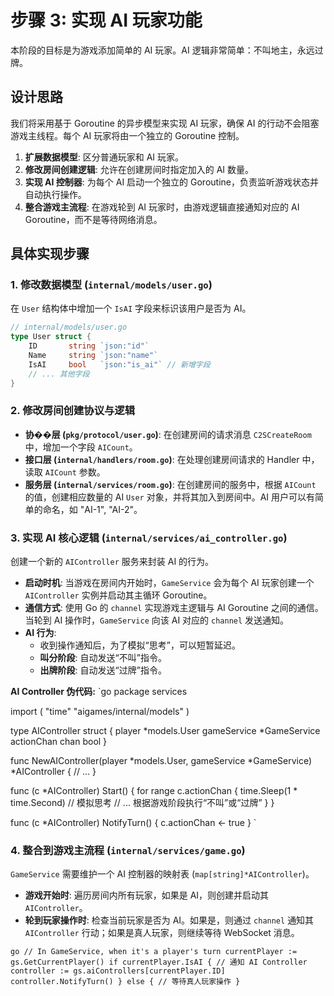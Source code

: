 # 步骤 3: 实现 AI 玩家功能

本阶段的目标是为游戏添加简单的 AI 玩家。AI 逻辑非常简单：不叫地主，永远过牌。

## 设计思路

我们将采用基于 Goroutine 的异步模型来实现 AI 玩家，确保 AI 的行动不会阻塞游戏主线程。每个 AI 玩家将由一个独立的 Goroutine 控制。

1.  **扩展数据模型**: 区分普通玩家和 AI 玩家。
2.  **修改房间创建逻辑**: 允许在创建房间时指定加入的 AI 数量。
3.  **实现 AI 控制器**: 为每个 AI 启动一个独立的 Goroutine，负责监听游戏状态并自动执行操作。
4.  **整合游戏主流程**: 在游戏轮到 AI 玩家时，由游戏逻辑直接通知对应的 AI Goroutine，而不是等待网络消息。

## 具体实现步骤

### 1. 修改数据模型 (`internal/models/user.go`)

在 `User` 结构体中增加一个 `IsAI` 字段来标识该用户是否为 AI。

```go
// internal/models/user.go
type User struct {
    ID       string `json:"id"`
    Name     string `json:"name"`
    IsAI     bool   `json:"is_ai"` // 新增字段
    // ... 其他字段
}
```

### 2. 修改房间创建协议与逻辑

-   **协��层 (`pkg/protocol/user.go`)**: 在创建房间的请求消息 `C2SCreateRoom` 中，增加一个字段 `AICount`。
-   **接口层 (`internal/handlers/room.go`)**: 在处理创建房间请求的 Handler 中，读取 `AICount` 参数。
-   **服务层 (`internal/services/room.go`)**: 在创建房间的服务中，根据 `AICount` 的值，创建相应数量的 AI `User` 对象，并将其加入到房间中。AI 用户可以有简单的命名，如 "AI-1", "AI-2"。

### 3. 实现 AI 核心逻辑 (`internal/services/ai_controller.go`)

创建一个新的 `AIController` 服务来封装 AI 的行为。

-   **启动时机**: 当游戏在房间内开始时，`GameService` 会为每个 AI 玩家创建一个 `AIController` 实例并启动其主循环 Goroutine。
-   **通信方式**: 使用 Go 的 `channel` 实现游戏主逻辑与 AI Goroutine 之间的通信。当轮到 AI 操作时，`GameService` 向该 AI 对应的 `channel` 发送通知。
-   **AI 行为**:
    -   收到操作通知后，为了模拟“思考”，可以短暂延迟。
    -   **叫分阶段**: 自动发送“不叫”指令。
    -   **出牌阶段**: 自动发送“过牌”指令。

**AI Controller 伪代码:**
`go
package services

import (
    "time"
    "aigames/internal/models"
)

type AIController struct {
    player      *models.User
    gameService *GameService
    actionChan  chan bool
}

func NewAIController(player *models.User, gameService *GameService) *AIController {
    // ...
}

func (c *AIController) Start() {
    for range c.actionChan {
        time.Sleep(1 * time.Second) // 模拟思考
        // ... 根据游戏阶段执行“不叫”或“过牌”
    }
}

func (c *AIController) NotifyTurn() {
    c.actionChan <- true
}
`

### 4. 整合到游戏主流程 (`internal/services/game.go`)

`GameService` 需要维护一个 AI 控制器的映射表 (`map[string]*AIController`)。

-   **游戏开始时**: 遍历房间内所有玩家，如果是 AI，则创建并启动其 `AIController`。
-   **轮到玩家操作时**: 检查当前玩家是否为 AI。如果是，则通过 `channel` 通知其 `AIController` 行动；如果是真人玩家，则继续等待 WebSocket 消息。

`go
// In GameService, when it's a player's turn
currentPlayer := gs.GetCurrentPlayer()
if currentPlayer.IsAI {
    // 通知 AI Controller
    controller := gs.aiControllers[currentPlayer.ID]
    controller.NotifyTurn()
} else {
    // 等待真人玩家操作
}
`
